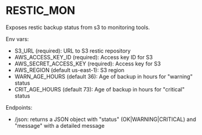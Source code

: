 # RESTIC_MON

Exposes restic backup status from s3 to monitoring tools.

Env vars:
* S3_URL (required): URL to S3 restic repository
* AWS_ACCESS_KEY_ID (required): Access key ID for S3
* AWS_SECRET_ACCESS_KEY (required): Access key for S3
* AWS_REGION (default us-east-1): S3 region
* WARN_AGE_HOURS (default 36): Age of backup in hours for "warning" status
* CRIT_AGE_HOURS (default 73): Age of backup in hours for "critical" status


Endpoints:

* /json: returns a JSON object with "status" (OK|WARNING|CRITICAL) and "message" with a detailed message

